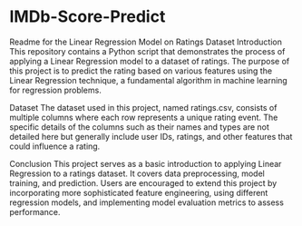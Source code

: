 # IMDb-Score-Predict
Readme for the Linear Regression Model on Ratings Dataset
Introduction
This repository contains a Python script that demonstrates the process of applying a Linear Regression model to a dataset of ratings. The purpose of this project is to predict the rating based on various features using the Linear Regression technique, a fundamental algorithm in machine learning for regression problems.

Dataset
The dataset used in this project, named ratings.csv, consists of multiple columns where each row represents a unique rating event. The specific details of the columns such as their names and types are not detailed here but generally include user IDs, ratings, and other features that could influence a rating.

Conclusion
This project serves as a basic introduction to applying Linear Regression to a ratings dataset. It covers data preprocessing, model training, and prediction. Users are encouraged to extend this project by incorporating more sophisticated feature engineering, using different regression models, and implementing model evaluation metrics to assess performance.
